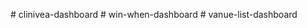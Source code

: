 
#   c l i n i v e a - d a s h b o a r d  
 #   w i n - w h e n - d a s h b o a r d  
 #   v a n u e - l i s t - d a s h b o a r d  
 